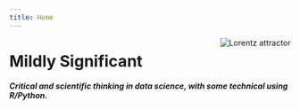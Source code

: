 ```yaml
---
title: Home
---
```


[<img src="https://upload.wikimedia.org/wikipedia/commons/f/fb/Lorenz_attractor2.svg" style="max-width:50%;min-width:40px;float:right;" alt="Lorentz attractor" />](https://upload.wikimedia.org/wikipedia/commons/f/fb/Lorenz_attractor2.svg)

# **Mildly Significant** 
#### _Critical and scientific thinking in data science, with some technical using R/Python._

